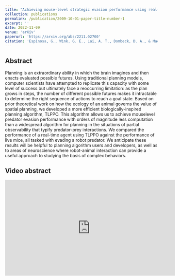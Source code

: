 ```yaml
---
title: "Achieving mouse-level strategic evasion performance using real-time computational planning"
collection: publications
permalink: /publication/2009-10-01-paper-title-number-1
excerpt: ''
date: 2022-11-09
venue: 'arXiv'
paperurl: 'https://arxiv.org/abs/2211.02700'
citation: 'Espinosa, G., Wink, G. E., Lai, A. T., Dombeck, D. A., & MacIver, M. A. (2022). Achieving mouse-level strategic evasion performance using real-time computational planning.'
---
```

## Abstract 
Planning is an extraordinary ability in which the brain imagines and then enacts evaluated possible futures. Using traditional planning models, computer scientists have attempted to replicate this capacity with some level of success but ultimately face a reoccurring limitation: as the plan grows in steps, the number of different possible futures makes it intractable to determine the right sequence of actions to reach a goal state. Based on prior theoretical work on how the ecology of an animal governs the value of spatial planning, we developed a more efficient biologically-inspired planning algorithm, TLPPO. This algorithm allows us to achieve mouselevel predator evasion performance with orders of magnitude less computation than a widespread algorithm for planning in the situations of partial observability that typify predator-prey interactions. We compared the performance of a real-time agent using TLPPO against the performance of live mice, all tasked with evading a robot predator. We anticipate these results will be helpful to planning algorithm users and developers, as well as to areas of neuroscience where robot-animal interaction can provide a useful approach to studying the basis of complex behaviors.


## Video abstract 
<div style="text-align:center; transform: scale(1.0);margin-bottom: 40px;">
    <iframe width="560" height="315" src="https://www.youtube.com/embed/PpGYyq2HbUY?si=9uVg2e-_saBEMzkW" title="YouTube video player" frameborder="0" allow="accelerometer; autoplay; clipboard-write; encrypted-media; gyroscope; picture-in-picture; web-share" allowfullscreen></iframe>
</div>

